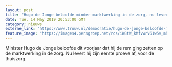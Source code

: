 ```yaml
---
layout: post
title: "Hugo de Jonge beloofde minder marktwerking in de zorg, nu levert hij zijn eerste proeve af"
date: Tue, 14 May 2019 20:53:00 GMT
category: nieuws
externe_link: "https://www.trouw.nl/democratie/hugo-de-jonge-beloofde-minder-marktwerking-in-de-zorg-nu-levert-hij-zijn-eerste-proeve-af~ab869702/"
feature_image: "https://images4.persgroep.net/rcs/iW8tW_kMfvwrV61w5v_mhfl5LDg/diocontent/144221323/_focus/0.68/0.27/_fill/230/230?appId=e9b4e2a1869038ffcaf318a6d1463b0b&quality=0.9&format=jpeg"
---
```


Minister Hugo de Jonge beloofde dit voorjaar dat hij de rem ging zetten op de marktwerking in de zorg. Nu levert hij zijn eerste proeve af, voor de thuiszorg.
